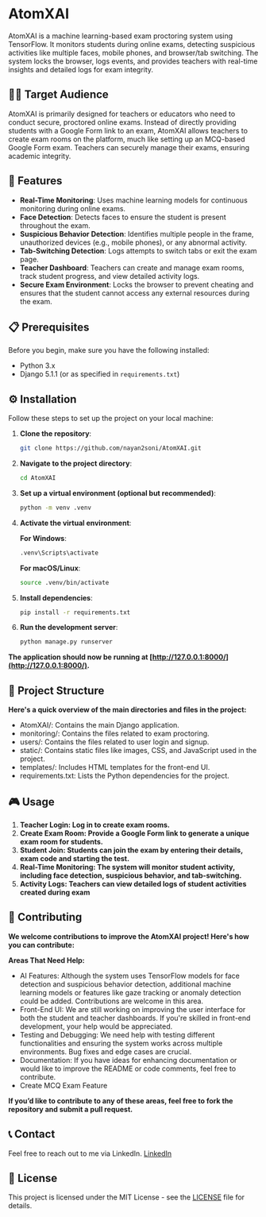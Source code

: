 # AtomXAI
AtomXAI is a machine learning-based exam proctoring system using TensorFlow. It monitors students during online exams, detecting suspicious activities like multiple faces, mobile phones, and browser/tab switching. The system locks the browser, logs events, and provides teachers with real-time insights and detailed logs for exam integrity.

## 👨‍🏫 Target Audience
AtomXAI is primarily designed for teachers or educators who need to conduct secure, proctored online exams. Instead of directly providing students with a Google Form link to an exam, AtomXAI allows teachers to create exam rooms on the platform, much like setting up an MCQ-based Google Form exam. Teachers can securely manage their exams, ensuring academic integrity.


## 🚀 Features

- **Real-Time Monitoring**: Uses machine learning models for continuous monitoring during online exams.
- **Face Detection**: Detects faces to ensure the student is present throughout the exam.
- **Suspicious Behavior Detection**: Identifies multiple people in the frame, unauthorized devices (e.g., mobile phones), or any abnormal activity.
- **Tab-Switching Detection**: Logs attempts to switch tabs or exit the exam page.
- **Teacher Dashboard**: Teachers can create and manage exam rooms, track student progress, and view detailed activity logs.
- **Secure Exam Environment**: Locks the browser to prevent cheating and ensures that the student cannot access any external resources during the exam.

## 📋 Prerequisites

Before you begin, make sure you have the following installed:

- Python 3.x
- Django 5.1.1 (or as specified in `requirements.txt`)

## ⚙️ Installation

Follow these steps to set up the project on your local machine:

1. **Clone the repository**:
    ```bash
    git clone https://github.com/nayan2soni/AtomXAI.git
    ```

2. **Navigate to the project directory**:
    ```bash
    cd AtomXAI
    ```

3. **Set up a virtual environment (optional but recommended)**:
    ```bash
    python -m venv .venv
    ```

4. **Activate the virtual environment**:

    **For Windows**:
    ```bash
    .venv\Scripts\activate
    ```

    **For macOS/Linux**:
    ```bash
    source .venv/bin/activate
    ```

5. **Install dependencies**:
    ```bash
    pip install -r requirements.txt
    ```

6. **Run the development server**:
    ```bash
    python manage.py runserver
    ```

**The application should now be running at [http://127.0.0.1:8000/](http://127.0.0.1:8000/).**

## 📂 Project Structure

**Here's a quick overview of the main directories and files in the project:**

- AtomXAI/: Contains the main Django application.
- monitoring/: Contains the files related to exam proctoring.
- users/: Contains the files related to user login and signup.
- static/: Contains static files like images, CSS, and JavaScript used in the project.
- templates/: Includes HTML templates for the front-end UI.
- requirements.txt: Lists the Python dependencies for the project.

## 🎮 Usage

1. **Teacher Login: Log in to create exam rooms.**
2. **Create Exam Room: Provide a Google Form link to generate a unique exam room for students.**
3. **Student Join: Students can join the exam by entering their details, exam code and starting the test.**
4. **Real-Time Monitoring: The system will monitor student activity, including face detection, suspicious behavior, and tab-switching.**
5. **Activity Logs: Teachers can view detailed logs of student activities created during exam**

## 🤝 Contributing

**We welcome contributions to improve the AtomXAI project! Here's how you can contribute:**

**Areas That Need Help:**
- AI Features: Although the system uses TensorFlow models for face detection and suspicious behavior detection, additional machine learning models or features like gaze tracking or anomaly detection could be added. Contributions are welcome in this area.
- Front-End UI: We are still working on improving the user interface for both the student and teacher dashboards. If you're skilled in front-end development, your help would be appreciated.
- Testing and Debugging: We need help with testing different functionalities and ensuring the system works across multiple environments. Bug fixes and edge cases are crucial.
- Documentation: If you have ideas for enhancing documentation or would like to improve the README or code comments, feel free to contribute.
- Create MCQ Exam Feature

**If you’d like to contribute to any of these areas, feel free to fork the repository and submit a pull request.**

## 📞 Contact
Feel free to reach out to me via LinkedIn. [LinkedIn](https://www.linkedin.com/in/adityajadhav24/)

## 🔖 License
This project is licensed under the MIT License - see the [LICENSE](LICENSE) file for details.
